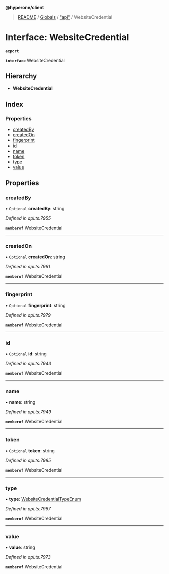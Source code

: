 **@hyperone/client**

> [README](../README.md) / [Globals](../globals.md) / ["api"](../modules/_api_.md) / WebsiteCredential

# Interface: WebsiteCredential

**`export`** 

**`interface`** WebsiteCredential

## Hierarchy

* **WebsiteCredential**

## Index

### Properties

* [createdBy](_api_.websitecredential.md#createdby)
* [createdOn](_api_.websitecredential.md#createdon)
* [fingerprint](_api_.websitecredential.md#fingerprint)
* [id](_api_.websitecredential.md#id)
* [name](_api_.websitecredential.md#name)
* [token](_api_.websitecredential.md#token)
* [type](_api_.websitecredential.md#type)
* [value](_api_.websitecredential.md#value)

## Properties

### createdBy

• `Optional` **createdBy**: string

*Defined in api.ts:7955*

**`memberof`** WebsiteCredential

___

### createdOn

• `Optional` **createdOn**: string

*Defined in api.ts:7961*

**`memberof`** WebsiteCredential

___

### fingerprint

• `Optional` **fingerprint**: string

*Defined in api.ts:7979*

**`memberof`** WebsiteCredential

___

### id

• `Optional` **id**: string

*Defined in api.ts:7943*

**`memberof`** WebsiteCredential

___

### name

•  **name**: string

*Defined in api.ts:7949*

**`memberof`** WebsiteCredential

___

### token

• `Optional` **token**: string

*Defined in api.ts:7985*

**`memberof`** WebsiteCredential

___

### type

•  **type**: [WebsiteCredentialTypeEnum](../enums/_api_.websitecredentialtypeenum.md)

*Defined in api.ts:7967*

**`memberof`** WebsiteCredential

___

### value

•  **value**: string

*Defined in api.ts:7973*

**`memberof`** WebsiteCredential
